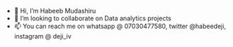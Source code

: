 - 👋 Hi, I’m Habeeb Mudashiru
- 💞️ I’m looking to collaborate on Data analytics projects
- 📫 You can reach me on whatsapp @ 07030477580, twitter @habeedeji, instagram @ deji_iv


<!---
habeeb-pyt/habeeb-pyt is a ✨ special ✨ repository because its `README.md` (this file) appears on your GitHub profile.
You can click the Preview link to take a look at your changes.
--->
